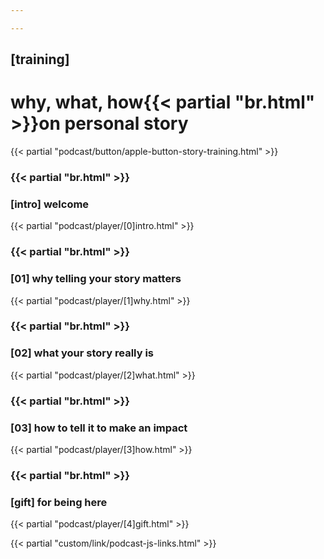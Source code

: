 ```yaml
---

---
```

## [training]
# why, what, how{{< partial "br.html" >}}on personal story
{{< partial "podcast/button/apple-button-story-training.html" >}}

### {{< partial "br.html" >}}
### [intro] welcome
{{< partial "podcast/player/[0]intro.html" >}}

### {{< partial "br.html" >}}
### [01] why telling your story matters
{{< partial "podcast/player/[1]why.html" >}}

### {{< partial "br.html" >}}
### [02] what your story really is
{{< partial "podcast/player/[2]what.html" >}}

### {{< partial "br.html" >}}
### [03] how to tell it to make an impact
{{< partial "podcast/player/[3]how.html" >}}

### {{< partial "br.html" >}}
### [gift] for being here
{{< partial "podcast/player/[4]gift.html" >}}

{{< partial "custom/link/podcast-js-links.html" >}}
